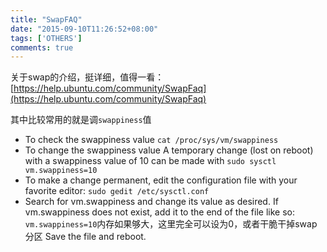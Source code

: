 ```yaml
---
title: "SwapFAQ"
date: "2015-09-10T11:26:52+08:00"
tags: ['OTHERS']
comments: true
---
```


关于swap的介绍，挺详细，值得一看：
[https://help.ubuntu.com/community/SwapFaq](https://help.ubuntu.com/community/SwapFaq)

其中比较常用的就是调`swappiness`值

- To check the swappiness value
`cat /proc/sys/vm/swappiness`
- To change the swappiness value A temporary change (lost on reboot) with a swappiness value of 10 can be made with
`sudo sysctl vm.swappiness=10`
- To make a change permanent, edit the configuration file with your favorite editor:
`sudo gedit /etc/sysctl.conf`
-  Search for vm.swappiness and change its value as desired. If vm.swappiness does not exist, add it to the end of the file like so:
`vm.swappiness=10`内存如果够大，这里完全可以设为0，或者干脆干掉swap分区
Save the file and reboot.

